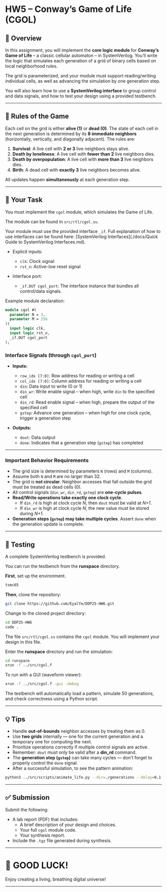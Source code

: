 # HW5 – Conway’s Game of Life (CGOL)

## 🧠 Overview

In this assignment, you will implement the **core logic module** for **Conway’s Game of Life** – a classic cellular automaton – in SystemVerilog. You’ll write the logic that simulates each generation of a grid of binary cells based on local neighborhood rules.

The grid is parameterized, and your module must support reading/writing individual cells, as well as advancing the simulation by one generation step.

You will also learn how to use a **SystemVerilog interface** to group control and data signals, and how to test your design using a provided testbench.

---

## 📏 Rules of the Game

Each cell on the grid is either **alive (1)** or **dead (0)**. The state of each cell in the next generation is determined by its **8 immediate neighbors** (horizontally, vertically, and diagonally adjacent). The rules are:

1. **Survival**: A live cell with **2 or 3** live neighbors stays alive.
2. **Death by loneliness**: A live cell with **fewer than 2** live neighbors dies.
3. **Death by overpopulation**: A live cell with **more than 3** live neighbors dies.
4. **Birth**: A dead cell with **exactly 3** live neighbors becomes alive.

All updates happen **simultaneously** at each generation step.

---

## 🧩 Your Task

You must implement the `cgol` module, which simulates the Game of Life.

The module can be found in `src/rtl/cgol.sv`.

Your module must use the provided interface `_if`. Full explanation of how to use interfaces can be found here: [SystemVerilog Interfaces](./docs/Quick Guide to SystemVerilog Interfaces.md).

- Explicit inputs:
  - `clk`: Clock signal
  - `rst_n`: Active-low reset signal

- Interface port:
  - `_if.DUT cgol_port`: The interface instance that bundles all control/data signals.

Example module declaration:

```systemverilog
module cgol #(
  parameter N = 3,
  parameter M = 256
)(
  input logic clk,
  input logic rst_n,
  _if.DUT cgol_port
);
```

### Interface Signals (through `cgol_port`)

- **Inputs:**
  - `row_idx [7:0]`: Row address for reading or writing a cell
  - `col_idx [7:0]`: Column address for reading or writing a cell
  - `din`: Data input to write (0 or 1)
  - `din_wr`: Write enable signal – when high, write `din` to the specified cell
  - `din_rd`: Read enable signal – when high, prepare the output of the specified cell
  - `gstep`: Advance one generation – when high for one clock cycle, trigger a generation step

- **Outputs:**
  - `dout`: Data output
  - `done`: Indicates that a generation step (`gstep`) has completed

---

### Important Behavior Requirements

- The grid size is determined by parameters `N` (rows) and `M` (columns).
- Assume both `N` and `M` are no larger than 32.
- The grid is **not circular**. Neighbor accesses that fall outside the grid must be treated as dead cells (0).
- All control signals (`din_wr`, `din_rd`, `gstep`) are **one-cycle pulses**.
- **Read/Write operations take exactly one clock cycle**.
  - If `din_rd` is high at clock cycle *N*, then `dout` must be valid at *N+1*.
  - If `din_wr` is high at clock cycle *N*, the new value must be stored during *N+1*.
- **Generation steps (`gstep`) may take multiple cycles**. Assert `done` when the generation update is complete.

---

## 🧪 Testing

A complete SystemVerilog testbench is provided.

You can run the testbench from the **runspace** directory.

**First**, set up the environment.

```bash
tsmc65
```

**Then**, clone the repository:

```bash
git clone https://github.com/EyalYe/DDP25-HW6.git
```

Change to the cloned project directory:

```bash
cd DDP25-HW6
code .
```
The file `src/rtl/cgol.sv` contains the `cgol` module. You will implement your design in this file.

Enter the **runspace** directory and run the simulation:

```bash
cd runspace
xrun -f ../src/cgol.f
```

To run with a GUI (waveform viewer):

```bash
xrun -f ../src/cgol.f -gui -debug
```

The testbench will automatically load a pattern, simulate 50 generations, and check correctness using a Python script.

---

## 💡 Tips

- Handle **out-of-bounds** neighbor accesses by treating them as 0.
- Use **two grids** internally — one for the current generation and a temporary one for computing the next.
- Prioritize operations correctly if multiple control signals are active.
- Remember: `dout` must only be valid after a **din_rd** command.
- The **generation step (`gstep`)** can take many cycles — don't forget to properly control the `done` signal.
- After a successful simulation, to see the pattern animation:

```bash
python3 ../src/scripts/animate_life.py --dir=./generations --delay=0.1
```

---

## ✅ Submission

Submit the following:

- A lab report (PDF) that includes:
  - A brief description of your design and choices.
  - Your full `cgol` module code.
  - Your synthesis report.
- Include the `.tgz` file generated during synthesis.

---

# 🚀 GOOD LUCK!  
Enjoy creating a living, breathing digital universe!

---
